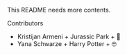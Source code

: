 This README needs more contents.

Contributors

- Kristijan Armeni + Jurassic Park + :eggplant:
- Yana Schwarze + Harry Potter + :nerd_face:
